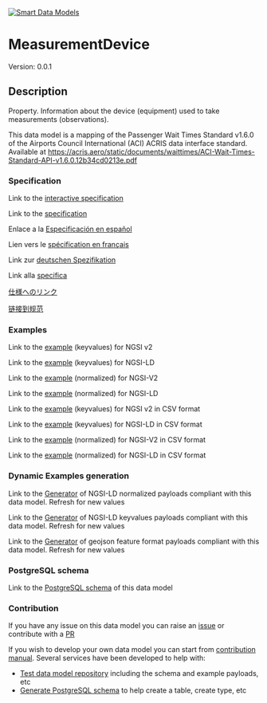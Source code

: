 [![Smart Data Models](https://smartdatamodels.org/wp-content/uploads/2022/01/SmartDataModels_logo.png "Logo")](https://smartdatamodels.org)
# MeasurementDevice
Version: 0.0.1

## Description 

Property. Information about the device (equipment) used to take measurements (observations).

This data model is a mapping of the Passenger Wait Times Standard v1.6.0 of the Airports Council International (ACI) ACRIS data interface standard. Available at https://acris.aero/static/documents/waittimes/ACI-Wait-Times-Standard-API-v1.6.0.12b34cd0213e.pdf
### Specification

Link to the [interactive specification](https://swagger.lab.fiware.org/?url=https://smart-data-models.github.io/dataModel.ACRIS/MeasurementDevice/swagger.yaml)

Link to the [specification](https://github.com/smart-data-models/dataModel.ACRIS/blob/master/MeasurementDevice/doc/spec.md)

Enlace a la [Especificación en español](https://github.com/smart-data-models/dataModel.ACRIS/blob/master/MeasurementDevice/doc/spec_ES.md)

Lien vers le [spécification en français](https://github.com/smart-data-models/dataModel.ACRIS/blob/master/MeasurementDevice/doc/spec_FR.md)

Link zur [deutschen Spezifikation](https://github.com/smart-data-models/dataModel.ACRIS/blob/master/MeasurementDevice/doc/spec_DE.md)

Link alla [specifica](https://github.com/smart-data-models/dataModel.ACRIS/blob/master/MeasurementDevice/doc/spec_IT.md)

[仕様へのリンク](https://github.com/smart-data-models/dataModel.ACRIS/blob/master/MeasurementDevice/doc/spec_JA.md)

[链接到规范](https://github.com/smart-data-models/dataModel.ACRIS/blob/master/MeasurementDevice/doc/spec_ZH.md)
### Examples

Link to the [example](https://smart-data-models.github.io/dataModel.ACRIS/MeasurementDevice/examples/example.json) (keyvalues) for NGSI v2

Link to the [example](https://smart-data-models.github.io/dataModel.ACRIS/MeasurementDevice/examples/example.jsonld) (keyvalues) for NGSI-LD

Link to the [example](https://smart-data-models.github.io/dataModel.ACRIS/MeasurementDevice/examples/example-normalized.json) (normalized) for NGSI-V2

Link to the [example](https://smart-data-models.github.io/dataModel.ACRIS/MeasurementDevice/examples/example-normalized.jsonld) (normalized) for NGSI-LD

Link to the [example](https://smart-data-models.github.io/dataModel.ACRIS/MeasurementDevice/examples/example.json.csv) (keyvalues) for NGSI v2 in CSV format

Link to the [example](https://smart-data-models.github.io/dataModel.ACRIS/MeasurementDevice/examples/example.jsonld.csv) (keyvalues) for NGSI-LD in CSV format

Link to the [example](https://smart-data-models.github.io/dataModel.ACRIS/MeasurementDevice/examples/example-normalized.json.csv) (normalized) for NGSI-V2 in CSV format

Link to the [example](https://smart-data-models.github.io/dataModel.ACRIS/MeasurementDevice/examples/example-normalized.jsonld.csv) (normalized) for NGSI-LD in CSV format
### Dynamic Examples generation

Link to the [Generator](https://smartdatamodels.org/extra/ngsi-ld_generator.php?schemaUrl=https://raw.githubusercontent.com/smart-data-models/dataModel.ACRIS/master/MeasurementDevice/schema.json&email=info@smartdatamodels.org) of NGSI-LD normalized payloads compliant with this data model. Refresh for new values

Link to the [Generator](https://smartdatamodels.org/extra/ngsi-ld_generator_keyvalues.php?schemaUrl=https://raw.githubusercontent.com/smart-data-models/dataModel.ACRIS/master/MeasurementDevice/schema.json&email=info@smartdatamodels.org) of NGSI-LD keyvalues payloads compliant with this data model. Refresh for new values

Link to the [Generator](https://smartdatamodels.org/extra/geojson_features_generator.php?schemaUrl=https://raw.githubusercontent.com/smart-data-models/dataModel.ACRIS/master/MeasurementDevice/schema.json&email=info@smartdatamodels.org) of geojson feature format payloads compliant with this data model. Refresh for new values
### PostgreSQL schema

Link to the [PostgreSQL schema](https://smart-data-models.github.io/dataModel.ACRIS/MeasurementDevice/schema.sql) of this data model
### Contribution

 If you have any issue on this data model you can raise an [issue](https://github.com/smart-data-models/dataModel.ACRIS/issues)  or contribute with a [PR](https://github.com/smart-data-models/dataModel.ACRIS/pulls)

 If you wish to develop your own data model you can start from [contribution manual](https://bit.ly/contribution_manual). Several services have been developed to help with: 
 - [Test data model repository](https://smartdatamodels.org/index.php/data-models-contribution-api/) including the schema and example payloads, etc
 - [Generate PostgreSQL schema](https://smartdatamodels.org/index.php/sql-service/) to help create a table, create type, etc